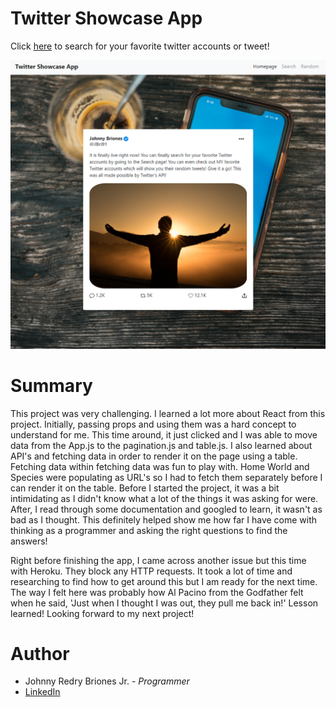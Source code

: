 # Twitter Showcase App

Click [here](https://johnnys-starwars-api.herokuapp.com/) to search for your favorite twitter accounts or tweet!

![Twitter Showcase App](./twitter/src/images/TwitterHomePage.png)

# Summary

This project was very challenging. I learned a lot more about React from this project. Initially, passing props and using them was a hard concept to understand for me. This time around, it just clicked and I was able to move data from the App.js to the pagination.js and table.js. I also learned about API's and fetching data in order to render it on the page using a table. Fetching data within fetching data was fun to play with. Home World and Species were populating as URL's so I had to fetch them separately before I can render it on the table. Before I started the project, it was a bit intimidating as I didn't know what a lot of the things it was asking for were. After, I read through some documentation and googled to learn, it wasn't as bad as I thought. This definitely helped show me how far I have come with thinking as a programmer and asking the right questions to find the answers!

Right before finishing the app, I came across another issue but this time with Heroku. They block any HTTP requests. It took a lot of time and researching to find how to get around this but I am ready for the next time. The way I felt here was probably how Al Pacino from the Godfather felt when he said, 'Just when I thought I was out, they pull me back in!' Lesson learned! Looking forward to my next project!


# Author
* Johnny Redry Briones Jr. - *Programmer*
* [LinkedIn](https://www.linkedin.com/in/johnny-briones-b6068383/)